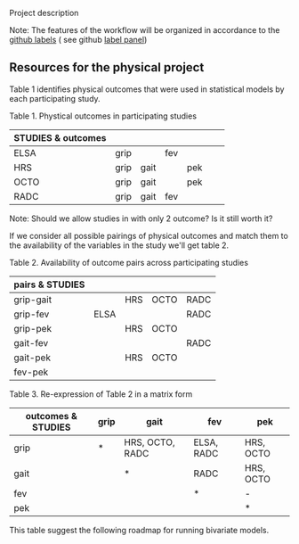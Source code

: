 Project description

Note: The features of the workflow will be organized in accordance to the  [github labels](https://github.com/IALSA/IALSA-2015-Portland/blob/master/projects/github_labels.md) ( see github [label panel](https://github.com/IALSA/IALSA-2015-Portland/labels)) 

## Resources for the **physical** project

Table 1 identifies physical outcomes that were used in statistical models by each participating study.

Table 1. Phystical outcomes in participating studies 

| STUDIES & outcomes  |   |   |   |   |   |   |  
|---|---|---|---|---|---|---| 
|ELSA   | grip |  | fev  |    |   |   | 
|HRS    | grip  | gait  |   | pek  |   |   | 
|OCTO   | grip  | gait  |   | pek  |   |   | 
|RADC   | grip  | gait  | fev  |   |   |   | 


Note: Should we allow studies in with only 2 outcome? Is it still worth it?




If we consider all possible pairings of physical outcomes and match them to the availability of the variables in the study we'll get table 2. 

Table 2. Availability of outcome pairs across participating studies

|pairs & STUDIES   |   |   |   |   |
|---|---|---|---|---|
| grip-gait   |   | HRS  | OCTO   | RADC  |
| grip-fev  | ELSA   |   |   | RADC  |
| grip-pek  |   | HRS  | OCTO|   |
| gait-fev  |   |   |   | RADC   |
| gait-pek  |   |HRS  | OCTO  |   |
| fev-pek  |   |   |   |   |


Table 3. Re-expression of Table 2 in a matrix form 

| outcomes & STUDIES  |grip   |gait   |fev   |pek   |
|---|---|---|---|---|
|grip   | * |HRS, OCTO, RADC   | ELSA, RADC   |HRS, OCTO   |
|gait   |   | *  |RADC   | HRS, OCTO   |
|fev   |   |   | * | -  |
|pek   |   |   |   | * |





This table suggest the following roadmap for running bivariate models.
